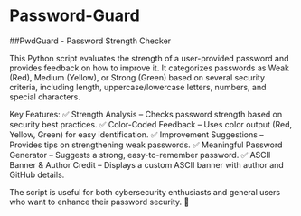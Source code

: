 # Password-Guard
##PwdGuard - Password Strength Checker


This Python script evaluates the strength of a user-provided password and provides feedback on how to improve it. It categorizes passwords as Weak (Red), Medium (Yellow), or Strong (Green) based on several security criteria, including length, uppercase/lowercase letters, numbers, and special characters.

Key Features:
✅ Strength Analysis – Checks password strength based on security best practices.
✅ Color-Coded Feedback – Uses color output (Red, Yellow, Green) for easy identification.
✅ Improvement Suggestions – Provides tips on strengthening weak passwords.
✅ Meaningful Password Generator – Suggests a strong, easy-to-remember password.
✅ ASCII Banner & Author Credit – Displays a custom ASCII banner with author and GitHub details.

The script is useful for both cybersecurity enthusiasts and general users who want to enhance their password security. 🚀
